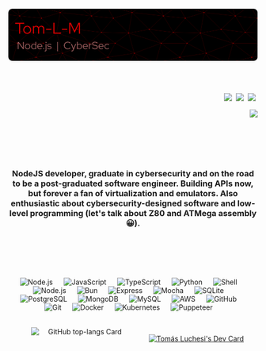 ![Github Header Image](./assets/github-header.png)

<br/>

<br/>

<p align="right"><a href="https://github.com/Tom-L-M" target="_blank"><img src="https://img.shields.io/badge/GitHub-100000?style=for-the-badge&logo=github&logoColor=white" height="28" style="margin-right: 4px"></a> <a href="https://www.linkedin.com/in/tommachado" target="_blank"><img src="https://img.shields.io/badge/LinkedIn-0077B5?style=for-the-badge&logo=linkedin&logoColor=white" height="28" style="margin-right: 4px"></a> <a href="no.mad.devtech@gmail.com" target="_blank"><img src="https://img.shields.io/badge/Gmail-D14836?style=for-the-badge&logo=gmail&logoColor=white" height="28" style="margin-right: 4px"></a></p>

<p align="right"><a href="https://www.codewars.com/users/T.luchesi" target="_blank"><img width="35%" src="https://www.codewars.com/users/T.luchesi/badges/large"></a></p>

<br/>

<div align="center" style="display: flex; justify-content: center; flex-wrap: wrap; gap: 18px; "> 
 
**<h3 align="center">NodeJS developer, graduate in cybersecurity and on the road to be a post-graduated software engineer. Building APIs now, but forever a fan of virtualization and emulators. Also enthusiastic about cybersecurity-designed software and low-level programming (let's talk about Z80 and ATMega assembly 😀). </h3>**

<br/>

<br/>

<img src="https://img.shields.io/badge/Node.js-8CC84B?logo=node.js&logoColor=white" height="32" alt="Node.js" style="margin-right: 18px"> <img src="https://img.shields.io/badge/JavaScript-F7DF1C?logo=javascript&logoColor=white" height="32" alt="JavaScript" style="margin-right: 18px"> <img src="https://img.shields.io/badge/TypeScript-3178C6?logo=typescript&logoColor=white" height="32" alt="TypeScript" style="margin-right: 18px"> <img src="https://img.shields.io/badge/Python-306998?logo=python&logoColor=white" height="32" alt="Python" style="margin-right: 18px"> <img src="https://img.shields.io/badge/Shell-4EAA25?logo=gnu-bash&logoColor=white" height="32" alt="Shell" style="margin-right: 18px"> 
<br/>
<img src="https://cdn.jsdelivr.net/gh/devicons/devicon/icons/nodejs/nodejs-original.svg" height="32" alt="Node.js" style="margin-right: 18px"> <img src="https://cdn.jsdelivr.net/gh/devicons/devicon@latest/icons/bun/bun-original.svg" height="32" alt="Bun" style="margin-right: 18px"> <img src="https://cdn.jsdelivr.net/gh/devicons/devicon/icons/express/express-original.svg" height="32" alt="Express" style="margin-right: 18px"> <img src="https://cdn.jsdelivr.net/gh/devicons/devicon/icons/mocha/mocha-plain.svg" height="32" alt="Mocha" style="margin-right: 18px"> <img src="https://cdn.jsdelivr.net/gh/devicons/devicon/icons/sqlite/sqlite-original.svg" height="32" alt="SQLite" style="margin-right: 18px"> <img src="https://cdn.jsdelivr.net/gh/devicons/devicon/icons/postgresql/postgresql-original.svg" height="32" alt="PostgreSQL" style="margin-right: 18px"> <img src="https://cdn.jsdelivr.net/gh/devicons/devicon/icons/mongodb/mongodb-original.svg" height="32" alt="MongoDB" style="margin-right: 18px"> <img src="https://cdn.jsdelivr.net/gh/devicons/devicon/icons/mysql/mysql-original.svg" height="32" alt="MySQL" style="margin-right: 18px"> <img src="https://cdn.jsdelivr.net/gh/devicons/devicon@latest/icons/amazonwebservices/amazonwebservices-original-wordmark.svg" height="32" alt="AWS" style="margin-right: 18px"> <img src="https://cdn.jsdelivr.net/gh/devicons/devicon/icons/github/github-original.svg" height="32" alt="GitHub" style="margin-right: 18px"> <img src="https://cdn.jsdelivr.net/gh/devicons/devicon/icons/git/git-original.svg" height="32" alt="Git" style="margin-right: 18px"> <img src="https://cdn.jsdelivr.net/gh/devicons/devicon/icons/docker/docker-original.svg" height="32" alt="Docker" style="margin-right: 18px"> <img src="https://cdn.jsdelivr.net/gh/devicons/devicon/icons/kubernetes/kubernetes-original.svg" height="32" alt="Kubernetes" style="margin-right: 18px"> <img src="https://cdn.jsdelivr.net/gh/devicons/devicon/icons/puppeteer/puppeteer-original.svg" height="32" alt="Puppeteer" style="margin-right: 18px">

<br/>

<br/>

<img width="40%" src="https://github-readme-stats.vercel.app/api/top-langs?username=Tom-L-M&theme=react&hide_title=false&layout=compact&langs_count=6&hide_progress=false&card_width=400" alt="GitHub top-langs Card" />

<br/>

<br/>

<a href="https://app.daily.dev/tomluchesi"><img src="https://api.daily.dev/devcards/v2/t1XMLE00OT3SVKwRUrdwu.png?type=default&r=mgq" width="356" alt="Tomás Luchesi's Dev Card"/></a>

</div>
